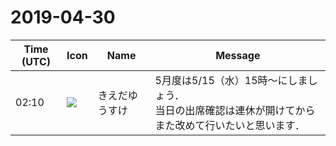 # 2019-04-30

|Time (UTC)|Icon|Name|Message|
|---|---|---|---|
|02:10|![](https://avatars.slack-edge.com/2019-03-11/571585797168_09840ca518e784c46d3a_72.png)|きえだゆうすけ|5月度は5/15（水）15時〜にしましょう．<br>当日の出席確認は連休が開けてからまた改めて行いたいと思います．|
